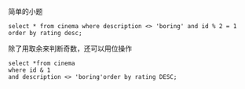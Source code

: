 
简单的小题
```
select * from cinema where description <> 'boring' and id % 2 = 1 order by rating desc;

```

除了用取余来判断奇数，还可以用位操作
```
select *from cinema
where id & 1 
and description <> 'boring'order by rating DESC;
```
